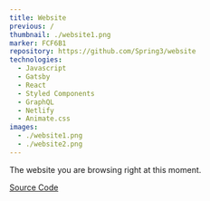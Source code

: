 ```yaml
---
title: Website
previous: /
thumbnail: ./website1.png
marker: FCF6B1
repository: https://github.com/Spring3/website
technologies:
  - Javascript
  - Gatsby
  - React
  - Styled Components
  - GraphQL
  - Netlify
  - Animate.css
images:
  - ./website1.png
  - ./website2.png
---
```


The website you are browsing right at this moment.

[Source Code](https://github.com/Spring3/website)
